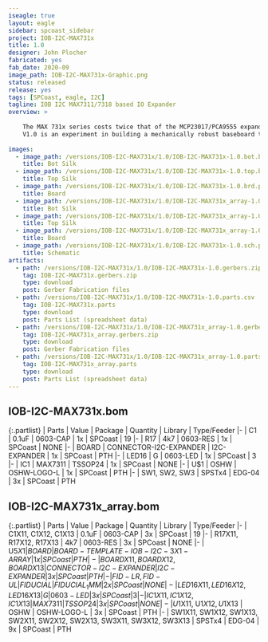 ```yaml
---
iseagle: true
layout: eagle
sidebar: spcoast_sidebar
project: IOB-I2C-MAX731x
title: 1.0
designer: John Plocher
fabricated: yes
fab_date: 2020-09
image_path: IOB-I2C-MAX731x-Graphic.png
status: released
release: yes
tags: [SPCoast, eagle, I2C]
tagline: IOB I2C MAX7311/7318 based IO Expander
overview: >
    
    The MAX 731x series costs twice that of the MCP23017/PCA9555 expanders; for that price one gets support for  up to 64x devices on a single I2C chain.
    V1.0 is an experiment in building a mechanically robust baseboard to support reliable wiring practices.
    
images:
  - image_path: /versions/IOB-I2C-MAX731x/1.0/IOB-I2C-MAX731x-1.0.bot.brd.png
    title: Bot Silk
  - image_path: /versions/IOB-I2C-MAX731x/1.0/IOB-I2C-MAX731x-1.0.top.brd.png
    title: Top Silk
  - image_path: /versions/IOB-I2C-MAX731x/1.0/IOB-I2C-MAX731x-1.0.brd.png
    title: Board
  - image_path: /versions/IOB-I2C-MAX731x/1.0/IOB-I2C-MAX731x_array-1.0.bot.brd.png
    title: Bot Silk
  - image_path: /versions/IOB-I2C-MAX731x/1.0/IOB-I2C-MAX731x_array-1.0.top.brd.png
    title: Top Silk
  - image_path: /versions/IOB-I2C-MAX731x/1.0/IOB-I2C-MAX731x_array-1.0.brd.png
    title: Board
  - image_path: /versions/IOB-I2C-MAX731x/1.0/IOB-I2C-MAX731x-1.0.sch.png
    title: Schematic
artifacts:
  - path: /versions/IOB-I2C-MAX731x/1.0/IOB-I2C-MAX731x-1.0.gerbers.zip
    tag: IOB-I2C-MAX731x.gerbers.zip
    type: download
    post: Gerber Fabrication files
  - path: /versions/IOB-I2C-MAX731x/1.0/IOB-I2C-MAX731x-1.0.parts.csv
    tag: IOB-I2C-MAX731x.parts
    type: download
    post: Parts List (spreadsheet data)
  - path: /versions/IOB-I2C-MAX731x/1.0/IOB-I2C-MAX731x_array-1.0.gerbers.zip
    tag: IOB-I2C-MAX731x_array.gerbers.zip
    type: download
    post: Gerber Fabrication files
  - path: /versions/IOB-I2C-MAX731x/1.0/IOB-I2C-MAX731x_array-1.0.parts.csv
    tag: IOB-I2C-MAX731x_array.parts
    type: download
    post: Parts List (spreadsheet data)
---
```


## IOB-I2C-MAX731x.bom

{:.partlist}
| Parts | Value | Package | Quantity | Library | Type/Feeder
|-
| C1 | 0.1uF | 0603-CAP | 1x | SPCoast | 19
|-
| R17 | 4k7 | 0603-RES | 1x | SPCoast | NONE
|-
| BOARD | CONNECTOR-I2C-EXPANDER | I2C-EXPANDER | 1x | SPCoast | PTH
|-
| LED16 | G | 0603-LED | 1x | SPCoast | 3
|-
| IC1 | MAX7311 | TSSOP24 | 1x | SPCoast | NONE
|-
| U$1 | OSHW | OSHW-LOGO-L | 1x | SPCoast | PTH
|-
| SW1, SW2, SW3 | SPSTx4 | EDG-04 | 3x | SPCoast | PTH

## IOB-I2C-MAX731x_array.bom

{:.partlist}
| Parts | Value | Package | Quantity | Library | Type/Feeder
|-
| C1X11, C1X12, C1X13 | 0.1uF | 0603-CAP | 3x | SPCoast | 19
|-
| R17X11, R17X12, R17X13 | 4k7 | 0603-RES | 3x | SPCoast | NONE
|-
| U$5X1 | BOARD | BOARD-TEMPLATE-IOB-I2C-3X1-ARRAY | 1x | SPCoast | PTH
|-
| BOARDX11, BOARDX12, BOARDX13 | CONNECTOR-I2C-EXPANDER | I2C-EXPANDER | 3x | SPCoast | PTH
|-
| FID-LR, FID-UL | FIDUCIAL | FIDUCIAL_1MM | 2x | SPCoast | NONE
|-
| LED16X11, LED16X12, LED16X13 | G | 0603-LED | 3x | SPCoast | 3
|-
| IC1X11, IC1X12, IC1X13 | MAX7311 | TSSOP24 | 3x | SPCoast | NONE
|-
| U$1X11, U$1X12, U$1X13 | OSHW | OSHW-LOGO-L | 3x | SPCoast | PTH
|-
| SW1X11, SW1X12, SW1X13, SW2X11, SW2X12, SW2X13, SW3X11, SW3X12, SW3X13 | SPSTx4 | EDG-04 | 9x | SPCoast | PTH
